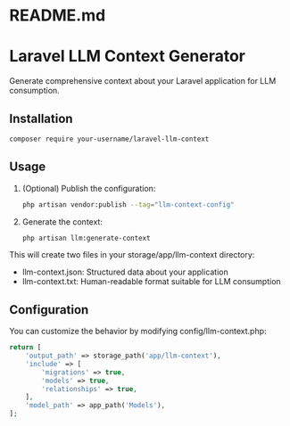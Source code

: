 # README.md
# Laravel LLM Context Generator

Generate comprehensive context about your Laravel application for LLM consumption.

## Installation

```bash
composer require your-username/laravel-llm-context
```

## Usage

1. (Optional) Publish the configuration:
   ```bash
   php artisan vendor:publish --tag="llm-context-config"
   ```

2. Generate the context:
   ```bash
   php artisan llm:generate-context
   ```

This will create two files in your storage/app/llm-context directory:
- llm-context.json: Structured data about your application
- llm-context.txt: Human-readable format suitable for LLM consumption

## Configuration

You can customize the behavior by modifying config/llm-context.php:

```php
return [
    'output_path' => storage_path('app/llm-context'),
    'include' => [
        'migrations' => true,
        'models' => true,
        'relationships' => true,
    ],
    'model_path' => app_path('Models'),
];
```
